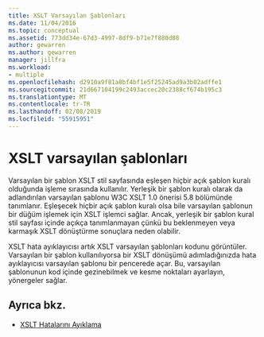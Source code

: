 ```yaml
---
title: XSLT Varsayılan Şablonları
ms.date: 11/04/2016
ms.topic: conceptual
ms.assetid: 773dd34e-67d3-4997-8df9-b71e7f880d88
author: gewarren
ms.author: gewarren
manager: jillfra
ms.workload:
- multiple
ms.openlocfilehash: d2910a9f81a8bf4bf1e5f25245ad9a3b02adffe1
ms.sourcegitcommit: 21d667104199c2493accec20c2388cf674b195c3
ms.translationtype: MT
ms.contentlocale: tr-TR
ms.lasthandoff: 02/08/2019
ms.locfileid: "55915951"
---
```

# <a name="xslt-default-templates"></a>XSLT varsayılan şablonları

Varsayılan bir şablon XSLT stil sayfasında eşleşen hiçbir açık şablon kuralı olduğunda işleme sırasında kullanılır. Yerleşik bir şablon kuralı olarak da adlandırılan varsayılan şablonu W3C XSLT 1.0 önerisi 5.8 bölümünde tanımlanır. Eşleşecek hiçbir açık şablon kuralı olsa bile varsayılan şablonun bir düğüm işlemek için XSLT işlemci sağlar. Ancak, yerleşik bir şablon kural stil sayfası içinde açıkça tanımlanmayan çünkü bu beklenmeyen veya karmaşık XSLT dönüştürme sonuçlara neden olabilir.

XSLT hata ayıklayıcısı artık XSLT varsayılan şablonları kodunu görüntüler. Varsayılan bir şablon kullanılıyorsa bir XSLT dönüşümü adımladığınızda hata ayıklayıcısı varsayılan şablonu bir pencerede açar. Bu, varsayılan şablonunun kod içinde gezinebilmek ve kesme noktaları ayarlayın, yönergeler sağlar.

## <a name="see-also"></a>Ayrıca bkz.

- [XSLT Hatalarını Ayıklama](../xml-tools/debugging-xslt.md)